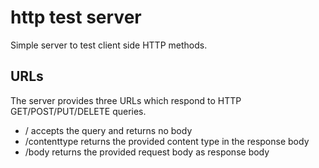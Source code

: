 # http test server
Simple server to test client side HTTP methods.

## URLs
The server provides three URLs which respond to HTTP GET/POST/PUT/DELETE
queries.

- / accepts the query and returns no body
- /contenttype returns the provided content type in the response body
- /body returns the provided request body as response body
